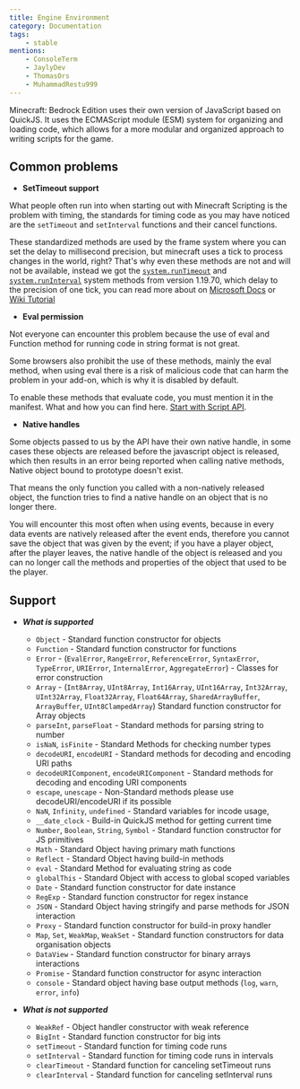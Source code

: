 ```yaml
---
title: Engine Environment
category: Documentation
tags:
    - stable
mentions:
    - ConsoleTerm
    - JaylyDev
    - ThomasOrs
    - MuhammadRestu999
---
```


Minecraft: Bedrock Edition uses their own version of JavaScript based on QuickJS. It uses the ECMAScript module (ESM) system for organizing and loading code, which allows for a more modular and organized approach to writing scripts for the game.

## Common problems

- **SetTimeout support**

What people often run into when starting out with Minecraft Scripting is the problem with timing, the standards for timing code as you may have noticed are the `setTimeout` and `setInterval` functions and their cancel functions.

These standardized methods are used by the frame system where you can set the delay to millisecond precision, but minecraft uses a tick to process changes in the world, right? That's why even these methods are not and will not be available, instead we got the [`system.runTimeout`](https://learn.microsoft.com/en-us/minecraft/creator/scriptapi/minecraft/server/system#runtimeout) and [`system.runInterval`](https://learn.microsoft.com/en-us/minecraft/creator/scriptapi/minecraft/server/system#runinterval) system methods from version 1.19.70, which delay to the precision of one tick, you can read more about on [Microsoft Docs](https://learn.microsoft.com/en-us/minecraft/creator/scriptapi/minecraft/server/system) or [Wiki Tutorial](/scripting/script-server#scheduling)

- **Eval permission**

Not everyone can encounter this problem because the use of eval and Function method for running code in string format is not great.

Some browsers also prohibit the use of these methods, mainly the eval method, when using eval there is a risk of malicious code that can harm the problem in your add-on, which is why it is disabled by default.

To enable these methods that evaluate code, you must mention it in the manifest. What and how you can find here. [Start with Script API](/scripting/starting-scripts).

- **Native handles**

Some objects passed to us by the API have their own native handle, in some cases these objects are released before the javascript object is released, which then results in an error being reported when calling native methods, Native object bound to prototype doesn't exist.

That means the only function you called with a non-natively released object, the function tries to find a native handle on an object that is no longer there.

You will encounter this most often when using events, because in every data events are natively released after the event ends, therefore you cannot save the object that was given by the event; if you have a player object, after the player leaves, the native handle of the object is released and you can no longer call the methods and properties of the object that used to be the player.

## Support

- ***What is supported***
  - `Object` - Standard function constructor for objects
  - `Function` - Standard function constructor for functions
  - `Error` - (`EvalError`, `RangeError`, `ReferenceError`, `SyntaxError`, `TypeError`, `URIError`, `InternalError`, `AggregateError`) - Classes for error construction
  - `Array` - (`Int8Array`, `UInt8Array`, `Int16Array`, `UInt16Array`, `Int32Array`, `UInt32Array`, `Float32Array`, `Float64Array`, `SharedArrayBuffer`, `ArrayBuffer`, `UInt8ClampedArray`) Standard function constructor for Array objects
  - `parseInt`, `parseFloat` - Standard methods for parsing string to number
  - `isNaN`, `isFinite` - Standard Methods for checking number types
  - `decodeURI`, `encodeURI` - Standard methods for decoding and encoding URI paths
  - `decodeURIComponent`, `encodeURIComponent` - Standard methods for decoding and encoding URI components
  - `escape`, `unescape` - Non-Standard methods please use decodeURI/encodeURI if its possible
  - `NaN`, `Infinity`, `undefined` - Standard variables for incode usage,
  - `__date_clock` - Build-in QuickJS method for getting current time
  - `Number`, `Boolean`, `String`, `Symbol` - Standard function constructor for JS primitives
  - `Math` - Standard Object having primary math functions
  - `Reflect` - Standard Object having build-in methods
  - `eval` - Standard Method for evaluating string as code
  - `globalThis` - Standard Object with access to global scoped variables
  - `Date` - Standard function constructor for date instance
  - `RegExp` - Standard function constructor for regex instance
  - `JSON` -  Standard Object having stringify and parse methods for JSON interaction
  - `Proxy` - Standard function constructor for build-in proxy handler
  - `Map`, `Set`, `WeakMap`, `WeakSet` - Standard function constructors for data organisation objects
  - `DataView` - Standard function constructor for binary arrays interactions
  - `Promise` - Standard function constructor for async interaction
  - `console` - Standard object having base output methods (`log`, `warn`, `error`, `info`)

- ***What is not supported***
    - `WeakRef` - Object handler constructor with weak reference
    - `BigInt` - Standard function constructor for big ints
    - `setTimeout` - Standard function for timing code runs
    - `setInterval` - Standard function for timing code runs in intervals
    - `clearTimeout` - Standard function for canceling setTimeout runs
    - `clearInterval` - Standard function for canceling setInterval runs

